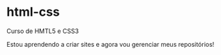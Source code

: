 # html-css
 Curso de HMTL5 e CSS3


Estou aprendendo a criar sites e agora vou gerenciar meus repositórios!
